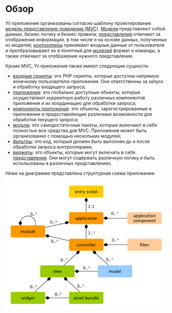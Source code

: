 Обзор
=====

Yii приложения организованы согласно шаблону проектирования [модель-представление-поведение (MVC)](http://ru.wikipedia.org/wiki/Model-View-Controller).
[Модели](structure-models.md) представляют собой данные, бизнес логику и бизнес правила; [представления](structure-views.md)
отвечают за отображение информации, в том числе и на основе данных, полученных из моделей; [контроллеры](structure-controllers.md) 
принимают входные данные от пользователя и преобразовывают их в понятный для [моделей](structure-models.md) формат и команды, а также отвечают за отображение 
нужного представления.

Кроме MVC, Yii приложения также имеют следующие сущности:

* [входные скрипты](structure-entry-scripts.md): это PHP скрипты, которые доступны напрямую конечному пользователю приложения.
  Они ответственны за запуск и обработку входящего запроса;
* [приложения](structure-applications.md): это глобально доступные объекты, которые осуществляют корректную работу различных 
  компонентов приложения и их координацию для обработки запроса;
* [компоненты приложения](structure-application-components.md): это объекты, зарегистрированные в приложении и предоставляющие
  различные возможности для обработки текущего запроса;
* [модули](structure-modules.md): это самодостаточные пакеты, которые включают в себя полностью все средства для MVC.
  Приложение может быть организованно с помощью нескольких модулей;
* [фильтры](structure-filters.md): это код, который должен быть выполнен до и после обработки запроса контроллерами;
* [виджеты](structure-widgets.md): это объекты, которые могут включать в себя [представления](structure-views.md).
  Они могут содержать различную логику и быть использованы в различных представлениях.

Ниже на диаграмме представлена структурная схема приложения:

![Static Structure of Application](images/application-structure.png)